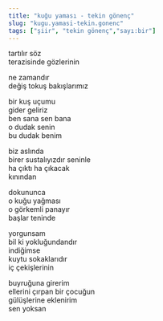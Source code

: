 ```yaml
---
title: "kuğu yaması - tekin gönenç"
slug: "kugu.yamasi-tekin.gonenc"
tags: ["şiir", "tekin gönenç","sayı:bir"]
---
```


tartılır söz  
terazisinde gözlerinin

ne zamandır  
değiş tokuş bakışlarımız

bir kuş uçumu  
gider geliriz  
ben sana sen bana  
o dudak senin  
bu dudak benim

biz aslında  
birer sustalıyızdır seninle  
ha çıktı ha çıkacak  
kınından

dokununca  
o kuğu yağması  
o görkemli panayır  
başlar teninde

yorgunsam  
bil ki yokluğundandır  
indiğimse  
kuytu sokaklarıdır  
iç çekişlerinin

buyruğuna girerim  
ellerini çırpan bir çocuğun  
gülüşlerine eklenirim  
sen yoksan

